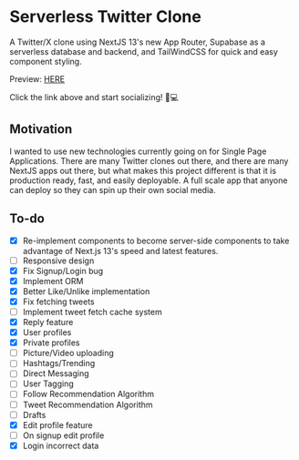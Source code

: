 # Serverless Twitter Clone
A Twitter/X clone using NextJS 13's new App Router, Supabase as a serverless database and backend,
and TailWindCSS for quick and easy component styling.

Preview: [HERE](http://twitter-clone-murex-eight.vercel.app)

Click the link above and start socializing! 🥳💻

## Motivation
I wanted to use new technologies currently going on for Single Page Applications. There are many
Twitter clones out there, and there are many NextJS apps out there, but what makes this project
different is that it is production ready, fast, and easily deployable. A full scale app that anyone can deploy so they can spin up their own social media.

## To-do
- [x] Re-implement components to become server-side components to take advantage of Next.js 13's speed and latest features.
- [ ] Responsive design
- [x] Fix Signup/Login bug
- [x] Implement ORM
- [x] Better Like/Unlike implementation 
- [x] Fix fetching tweets
- [ ] Implement tweet fetch cache system
- [x] Reply feature
- [x] User profiles
- [x] Private profiles
- [ ] Picture/Video uploading
- [ ] Hashtags/Trending
- [ ] Direct Messaging
- [ ] User Tagging
- [ ] Follow Recommendation Algorithm
- [ ] Tweet Recommendation Algorithm
- [ ] Drafts
- [x] Edit profile feature
- [ ] On signup edit profile
- [x] Login incorrect data